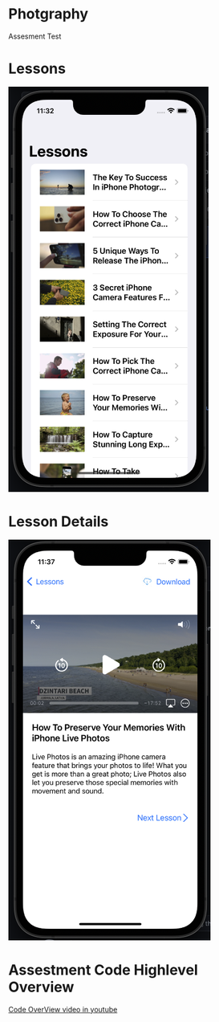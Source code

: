 # Photgraphy
Assesment Test
# Lessons
![alt text](https://github.com/Subroto-debnath/Photgraphy/blob/main/ss1.png)
# Lesson Details
![alt text](https://github.com/Subroto-debnath/Photgraphy/blob/main/ss2.png)
# Assestment Code Highlevel Overview
[Code OverView video in youtube](https://youtu.be/XPmvCg-FUT0)
